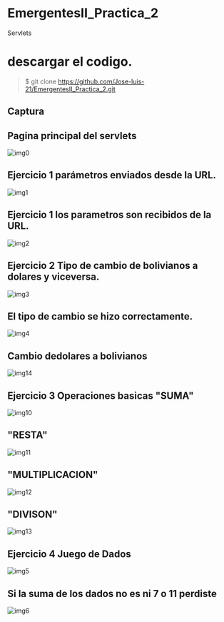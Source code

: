 # EmergentesII_Practica_2
Servlets
# descargar el codigo.
>$ git clone https://github.com/Jose-luis-21/EmergentesII_Practica_2.git

Captura
---

## Pagina principal del servlets

![img0](https://user-images.githubusercontent.com/54046238/83977688-73578180-a8d0-11ea-8848-9651783b92cd.png)

## Ejercicio 1 parámetros enviados desde la URL.

![img1](https://user-images.githubusercontent.com/54046238/83977883-a9493580-a8d1-11ea-87b2-387a687f9345.png)

## Ejercicio 1 los parametros son recibidos de la URL.

![img2](https://user-images.githubusercontent.com/54046238/83977928-f0cfc180-a8d1-11ea-8d15-9a0a4f8496e3.png)

## Ejercicio 2 Tipo de cambio de bolivianos a dolares y viceversa.

![img3](https://user-images.githubusercontent.com/54046238/83977986-59b73980-a8d2-11ea-965c-92313e61319c.png)

## El tipo de cambio se hizo correctamente.

![img4](https://user-images.githubusercontent.com/54046238/83978025-a1d65c00-a8d2-11ea-859a-87820fd08865.png)

## Cambio dedolares a bolivianos

![img14](https://user-images.githubusercontent.com/54046238/83980794-8412f200-a8e6-11ea-82a1-71ac6f558001.png)

## Ejercicio 3 Operaciones basicas "SUMA"

![img10](https://user-images.githubusercontent.com/54046238/83980835-d94f0380-a8e6-11ea-812e-6acfe4727e1e.png)

## "RESTA"

![img11](https://user-images.githubusercontent.com/54046238/83980894-377be680-a8e7-11ea-9922-cc4af9fd81a1.png)

## "MULTIPLICACION"

![img12](https://user-images.githubusercontent.com/54046238/83980929-714ced00-a8e7-11ea-885d-f0dfa883537d.png)

## "DIVISON"

![img13](https://user-images.githubusercontent.com/54046238/83980953-a9ecc680-a8e7-11ea-97a9-1ef6f98b5535.png)

## Ejercicio 4 Juego de Dados

![img5](https://user-images.githubusercontent.com/54046238/83981008-0fd94e00-a8e8-11ea-8815-569e832e57f5.png)

## Si la suma de los dados no es ni 7 o 11 perdiste

![img6](https://user-images.githubusercontent.com/54046238/83981041-5169f900-a8e8-11ea-8b27-e31afd05a8e4.png)
